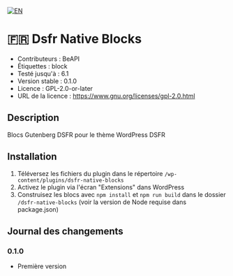 [![EN](https://img.shields.io/badge/lang-en-red.svg)](https://github.com/BeAPI/dsfr/blob/develop/dsfr-native-blocks/README.EN.md)

# 🇫🇷 Dsfr Native Blocks

- Contributeurs : BeAPI
- Étiquettes : block
- Testé jusqu'à : 6.1
- Version stable : 0.1.0
- Licence : GPL-2.0-or-later
- URL de la licence : https://www.gnu.org/licenses/gpl-2.0.html

## Description

Blocs Gutenberg DSFR pour le thème WordPress DSFR

## Installation

1. Téléversez les fichiers du plugin dans le répertoire `/wp-content/plugins/dsfr-native-blocks`
2. Activez le plugin via l'écran "Extensions" dans WordPress
3. Construisez les blocs avec `npm install` et `npm run build` dans le dossier `/dsfr-native-blocks` (voir la version de Node requise dans package.json)

## Journal des changements

### 0.1.0
* Première version